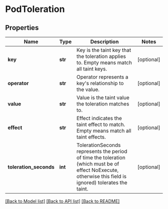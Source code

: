 # PodToleration

## Properties
Name | Type | Description | Notes
------------ | ------------- | ------------- | -------------
**key** | **str** | Key is the taint key that the toleration applies to. Empty means match all taint keys. | [optional] 
**operator** | **str** | Operator represents a key&#x27;s relationship to the value. | [optional] 
**value** | **str** | Value is the taint value the toleration matches to. | [optional] 
**effect** | **str** | Effect indicates the taint effect to match. Empty means match all taint effects. | [optional] 
**toleration_seconds** | **int** | TolerationSeconds represents the period of time the toleration (which must be of effect NoExecute, otherwise this field is ignored) tolerates the taint. | [optional] 

[[Back to Model list]](../README.md#documentation-for-models) [[Back to API list]](../README.md#documentation-for-api-endpoints) [[Back to README]](../README.md)

